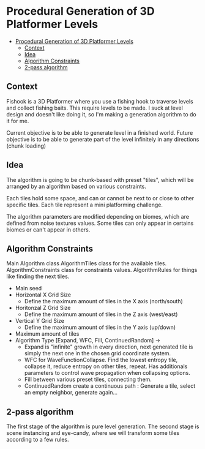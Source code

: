 # Procedural Generation of 3D Platformer Levels

- [Procedural Generation of 3D Platformer Levels](#procedural-generation-of-3d-platformer-levels)
  - [Context](#context)
  - [Idea](#idea)
  - [Algorithm Constraints](#algorithm-constraints)
  - [2-pass algorithm](#2-pass-algorithm)

## Context

Fishook is a 3D Platformer where you use a fishing hook to traverse levels and collect fishing baits. This require levels to be made. I suck at level design and doesn't like doing it, so I'm making a generation algorithm to do it for me.

Current objective is to be able to generate level in a finished world. Future objective is to be able to generate part of the level infinitely in any directions (chunk loading)

## Idea

The algorithm is going to be chunk-based with preset "tiles", which will be arranged by an algorithm based on various constraints.

Each tiles hold some space, and can or cannot be next to or close to other specific tiles. Each tile represent a mini platforming challenge.

The algorithm parameters are modified depending on biomes, which are defined from noise textures values. Some tiles can only appear in certains biomes or can't appear in others.

## Algorithm Constraints

Main Algorithm class
AlgorithmTiles class for the available tiles.
AlgorithmConstraints class for constraints values.
AlgorithmRules for things like finding the next tiles.

- Main seed
- Horizontal X Grid Size
  - Define the maximum amount of tiles in the X axis (north/south)
- Horitonzal Z Grid Size
  - Define the maximum amount of tiles in the Z axis (west/east)
- Vertical Y Grid Size
  - Define the maximum amount of tiles in the Y axis (up/down)
- Maximum amount of tiles
- Algorithm Type [Expand, WFC, Fill, ContinuedRandom] ->
  - Expand is "infinite" growth in every direction, next generated tile is simply the next one in the chosen grid coordinate system.
  - WFC for WaveFunctionCollapse. Find the lowest entropy tile, collapse it, reduce entropy on other tiles, repeat. Has additionals parameters to control wave propagation when collapsing options.
  - Fill between various preset tiles, connecting them.
  - ContinuedRandom create a continuous path : Generate a tile, select an empty neighbor, generate again...

## 2-pass algorithm

The first stage of the algorithm is pure level generation. The second stage is scene instancing and eye-candy, where we will transform some tiles according to a few rules.
